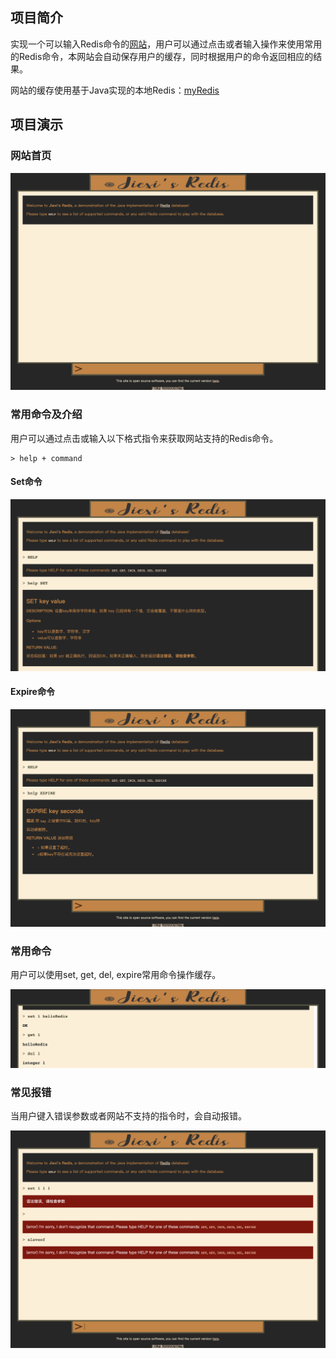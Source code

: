 ## 项目简介

实现一个可以输入Redis命令的[网站](http://redis.lijiexi.com/)，用户可以通过点击或者输入操作来使用常用的Redis命令，本网站会自动保存用户的缓存，同时根据用户的命令返回相应的结果。

网站的缓存使用基于Java实现的本地Redis：[myRedis](https://github.com/lijiexi/myRedis)

## 项目演示

### 网站首页

![](https://raw.githubusercontent.com/lijiexi/Picbed_PicGo/main/blogImg/%E6%88%AA%E5%B1%8F2022-05-29%2020.21.04.png)

### 常用命令及介绍

用户可以通过点击或输入以下格式指令来获取网站支持的Redis命令。

```
> help + command
```

#### Set命令

![](https://raw.githubusercontent.com/lijiexi/Picbed_PicGo/main/blogImg/%E6%88%AA%E5%B1%8F2022-05-29%2020.32.16.png)

#### Expire命令

![](https://raw.githubusercontent.com/lijiexi/Picbed_PicGo/main/blogImg/%E6%88%AA%E5%B1%8F2022-05-29%2020.22.40.png)

### 常用命令

用户可以使用set, get, del, expire常用命令操作缓存。

![](https://raw.githubusercontent.com/lijiexi/Picbed_PicGo/main/blogImg/%E6%88%AA%E5%B1%8F2022-05-29%2020.24.54.png)

### 常见报错

当用户键入错误参数或者网站不支持的指令时，会自动报错。

![](https://raw.githubusercontent.com/lijiexi/Picbed_PicGo/main/blogImg/%E6%88%AA%E5%B1%8F2022-05-29%2020.26.46.png)